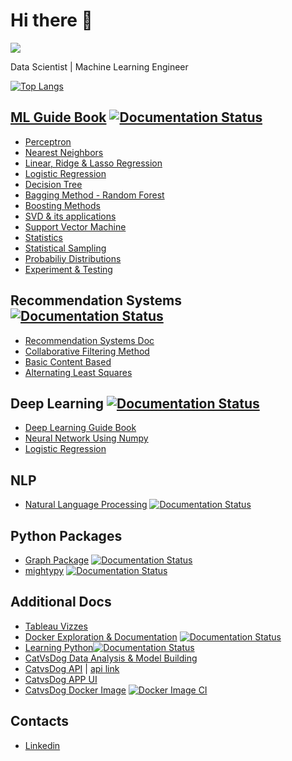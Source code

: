 # Hi there 👋

![](https://komarev.com/ghpvc/?username=nishantbaheti)

Data Scientist | Machine Learning Engineer

<!-- |||
|-|-|
| [![Nishant's github stats](https://github-readme-stats.vercel.app/api?username=nishantbaheti)](https://github.com/nishantbaheti) | | -->

[![Top Langs](https://github-readme-stats.vercel.app/api/top-langs/?username=nishantbaheti&layout=compact)](https://github.com/nishantbaheti) 


## [ML Guide Book](https://mlguidebook.com) [![Documentation Status](https://readthedocs.org/projects/machinelearningexploration/badge/?version=latest)](https://machinelearningexploration.readthedocs.io/en/latest/?badge=latest)

- [Perceptron](https://mlguidebook.com/en/latest/perceptron/explore.html)
- [Nearest Neighbors](https://mlguidebook.com/en/latest/NearestNeighbors/explore.html)
- [Linear, Ridge & Lasso Regression](https://mlguidebook.com/en/latest/LinearRegression/Explore.html)
- [Logistic Regression](https://mlguidebook.com/en/latest/LogisticRegression/Explore.html)
- [Decision Tree](https://mlguidebook.com/en/latest/TreeBasedModels/ExploreDecisionTree.html)
- [Bagging Method - Random Forest](https://mlguidebook.com/en/latest/EnsembleMethods/ExploreRandomForest.html)
- [Boosting Methods](https://mlguidebook.com/en/latest/EnsembleMethods/ExploreBoosting.html)
- [SVD & its applications](https://mlguidebook.com/en/latest/MathExploration/SingularValueDecomposition.html)
- [Support Vector Machine](https://mlguidebook.com/en/latest/SupportVectorMachine/Explore.html)
- [Statistics](https://mlguidebook.com/en/latest/PracticalStatistics/Statistics.html)
- [Statistical Sampling](https://mlguidebook.com/en/latest/PracticalStatistics/Sampling.html)
- [Probabiliy Distributions](https://mlguidebook.com/en/latest/Probability/Distributions.html)
- [Experiment & Testing](https://mlguidebook.com/en/latest/PracticalStatistics/Hypothesis.html)

## Recommendation Systems [![Documentation Status](https://readthedocs.org/projects/recommendation-systems/badge/?version=latest)](https://reco.mlguidebook.com/en/latest/?badge=latest)

- [Recommendation Systems Doc](https://reco.mlguidebook.com/)
- [Collaborative Filtering Method](https://reco.mlguidebook.com/en/latest/notebooks/cf_item_item.html)
- [Basic Content Based](https://reco.mlguidebook.com/en/latest/notebooks/basic_content_based.html)
- [Alternating Least Squares](https://reco.mlguidebook.com/en/latest/notebooks/als.html)

<!-- ## Data Processing
- [Convolution](https://mlguidebook.com/en/latest/MathExploration/Convolution.html)
- [Feature Scaling Techniques](https://mlguidebook.com/en/latest/DataPreprocessing/techniques.html)
- [Fourier Transform & its applications](https://mlguidebook.com/en/latest/MathExploration/Fourier.html)
- [Audio Processing](https://mlguidebook.com/en/latest/MathExploration/AudioProcessing.html) -->

## Deep Learning [![Documentation Status](https://readthedocs.org/projects/understandnn/badge/?version=latest)](https://dl.mlguidebook.com/en/latest/?badge=latest)
- [Deep Learning Guide Book](https://dl.mlguidebook.com/)
- [Neural Network Using Numpy](https://dl.mlguidebook.com/en/latest/notebooks/nn_from_scratch.html)
- [Logistic Regression](https://dl.mlguidebook.com/en/latest/notebooks/logistic_regression_from_scratch.html)

## NLP
- [Natural Language Processing](https://nlp.mlguidebook.com/en/latest/) [![Documentation Status](https://readthedocs.org/projects/nlpblog/badge/?version=latest)](https://nlp.mlguidebook.com/en/latest/?badge=latest)

## Python Packages
- [Graph Package](https://graphpkg.readthedocs.io/) [![Documentation Status](https://readthedocs.org/projects/graphpkg/badge/?version=latest)](https://graphpkg.readthedocs.io/en/latest/?badge=latest)
- [mightypy](https://mightypy.readthedocs.io/) [![Documentation Status](https://readthedocs.org/projects/mightypy/badge/?version=latest)](https://mightypy.readthedocs.io/en/latest/?badge=latest)


## Additional Docs
- [Tableau Vizzes](https://public.tableau.com/app/profile/nishant.baheti)
- [Docker Exploration & Documentation](https://nishantbaheti.github.io/Docker-Exploration/) [![Documentation Status](https://readthedocs.org/projects/docker-exploration/badge/?version=latest)](https://docker-exploration.readthedocs.io/en/latest/?badge=latest)
- [Learning Python](https://learningpython.readthedocs.io/)[![Documentation Status](https://readthedocs.org/projects/learningpython/badge/?version=latest)](https://learningpython.readthedocs.io/en/latest/?badge=latest)
- [CatVsDog Data Analysis & Model Building](https://github.com/NishantBaheti/ConvolutionalNeuralNetwork)
- [CatvsDog API](https://github.com/NishantBaheti/CatVsDogModelApi) | [api link](https://catordogpython.herokuapp.com/)
- [CatvsDog APP UI](https://peaceful-hugle-bd2f1d.netlify.app/)
- [CatvsDog Docker Image](https://hub.docker.com/r/nishantbaheti/catvsdog-ml-model-api) [![Docker Image CI](https://github.com/NishantBaheti/CatVsDogModelApi/actions/workflows/docker-image.yml/badge.svg)](https://github.com/NishantBaheti/CatVsDogModelApi/actions/workflows/docker-image.yml)


## Contacts
- [Linkedin](https://www.linkedin.com/in/nishantbaheti/)
